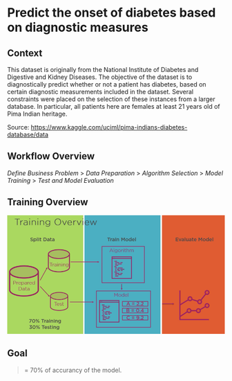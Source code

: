 # Predict the onset of diabetes based on diagnostic measures

## Context
This dataset is originally from the National Institute of Diabetes and Digestive and Kidney Diseases. The objective of the dataset is to diagnostically predict whether or not a patient has diabetes, based on certain diagnostic measurements included in the dataset. Several constraints were placed on the selection of these instances from a larger database. In particular, all patients here are females at least 21 years old of Pima Indian heritage.

Source: https://www.kaggle.com/uciml/pima-indians-diabetes-database/data

## Workflow Overview
*Define Business Problem* > *Data Preparation* > *Algorithm Selection* > *Model Training* > *Test and Model Evaluation*

## Training Overview
![](/images/BCA76185-D6FD-4AA4-8D4E-F484684D517E.png)

## Goal
>= 70% of accurancy of the model.
